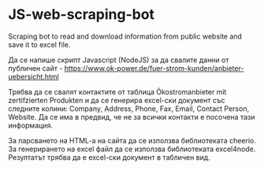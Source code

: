 # JS-web-scraping-bot
Scraping bot to read and download information from public website and save it to excel file.

Да се напише скрипт Javascript (NodeJS) за да свалите данни от публичен сайт - 
https://www.ok-power.de/fuer-strom-kunden/anbieter-uebersicht.html

Трябва да се свалят контактите от таблица Ökostromanbieter mit zertifzierten Produkten и да се генерира excel-ски документ със следните колини: Company, Address, Phone, Fax, Email, Contact Person, Website. Да се има в предвид, че не за всички контакти е посочена тази информация.

За парсването на HTML-a на сайта да се използва библиотеката cheerio.
За генерирането на excel файл да се използва библиотеката excel4node.
Резултатът трябва да е excel-ски документ в табличен вид.

